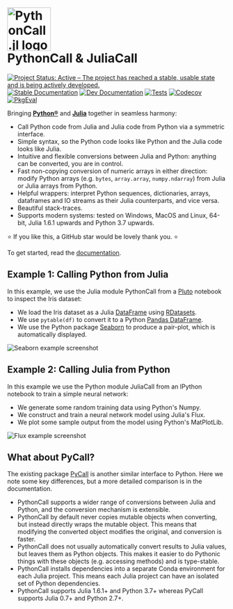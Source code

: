 <h1><img src="https://raw.githubusercontent.com/cjdoris/PythonCall.jl/main/docs/src/assets/logo.png" alt="PythonCall.jl logo" style="width: 100px;"><br>PythonCall &amp;&nbsp;JuliaCall</h1>

[![Project Status: Active – The project has reached a stable, usable state and is being actively developed.](https://www.repostatus.org/badges/latest/active.svg)](https://www.repostatus.org/#active)
[![Stable Documentation](https://img.shields.io/badge/docs-stable-blue.svg)](https://cjdoris.github.io/PythonCall.jl/stable)
[![Dev Documentation](https://img.shields.io/badge/docs-dev-blue.svg)](https://cjdoris.github.io/PythonCall.jl/dev)
[![Tests](https://github.com/cjdoris/PythonCall.jl/actions/workflows/tests.yml/badge.svg)](https://github.com/cjdoris/PythonCall.jl/actions/workflows/tests.yml)
[![Codecov](https://codecov.io/gh/cjdoris/PythonCall.jl/branch/main/graph/badge.svg?token=A813UUIHGS)](https://codecov.io/gh/cjdoris/PythonCall.jl)
[![PkgEval](https://juliaci.github.io/NanosoldierReports/pkgeval_badges/P/PythonCall.svg)](https://juliaci.github.io/NanosoldierReports/pkgeval_badges/P/PythonCall.html)

Bringing [**Python®**](https://www.python.org/) and [**Julia**](https://julialang.org/) together in seamless harmony:
- Call Python code from Julia and Julia code from Python via a symmetric interface.
- Simple syntax, so the Python code looks like Python and the Julia code looks like Julia.
- Intuitive and flexible conversions between Julia and Python: anything can be converted, you are in control.
- Fast non-copying conversion of numeric arrays in either direction: modify Python arrays (e.g. `bytes`, `array.array`, `numpy.ndarray`) from Julia or Julia arrays from Python.
- Helpful wrappers: interpret Python sequences, dictionaries, arrays, dataframes and IO streams as their Julia counterparts, and vice versa.
- Beautiful stack-traces.
- Supports modern systems: tested on Windows, MacOS and Linux, 64-bit, Julia 1.6.1 upwards and Python 3.7 upwards.

⭐ If you like this, a GitHub star would be lovely thank you. ⭐

To get started, read the [documentation](https://cjdoris.github.io/PythonCall.jl/stable).

## Example 1: Calling Python from Julia

In this example, we use the Julia module PythonCall from a [Pluto](https://github.com/fonsp/Pluto.jl) notebook to inspect the Iris dataset:
- We load the Iris dataset as a Julia [DataFrame](https://dataframes.juliadata.org/stable/) using [RDatasets](https://github.com/JuliaStats/RDatasets.jl).
- We use `pytable(df)` to convert it to a Python [Pandas DataFrame](https://pandas.pydata.org/).
- We use the Python package [Seaborn](https://seaborn.pydata.org/) to produce a pair-plot, which is automatically displayed.

![Seaborn example screenshot](https://raw.githubusercontent.com/cjdoris/PythonCall.jl/main/examples/seaborn.png)

## Example 2: Calling Julia from Python

In this example we use the Python module JuliaCall from an IPython notebook to train a simple neural network:
- We generate some random training data using Python's Numpy.
- We construct and train a neural network model using Julia's Flux.
- We plot some sample output from the model using Python's MatPlotLib.

![Flux example screenshot](https://raw.githubusercontent.com/cjdoris/PythonCall.jl/main/examples/flux.png)

## What about PyCall?

The existing package [PyCall](https://github.com/JuliaPy/PyCall.jl) is another similar interface to Python. Here we note some key differences, but a more detailed comparison is in the documentation.
- PythonCall supports a wider range of conversions between Julia and Python, and the conversion mechanism is extensible.
- PythonCall by default never copies mutable objects when converting, but instead directly wraps the mutable object. This means that modifying the converted object modifies the original, and conversion is faster.
- PythonCall does not usually automatically convert results to Julia values, but leaves them as Python objects. This makes it easier to do Pythonic things with these objects (e.g. accessing methods) and is type-stable.
- PythonCall installs dependencies into a separate Conda environment for each Julia project. This means each Julia project can have an isolated set of Python dependencies.
- PythonCall supports Julia 1.6.1+ and Python 3.7+ whereas PyCall supports Julia 0.7+ and Python 2.7+.
